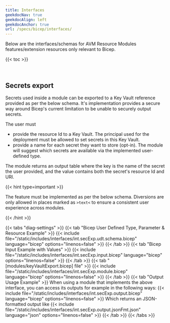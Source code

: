 ```yaml
---
title: Interfaces
geekdocNav: true
geekdocAlign: left
geekdocAnchor: true
url: /specs/bicep/interfaces/
---
```


Below are the interfaces/schemas for AVM Resource Modules features/extension resources only relevant to Bicep.

{{< toc >}}

<br>

## Secrets export

Secrets used inside a module can be exported to a Key Vault reference provided as per the below schema.
It's implementation provides a secure way around Bicep's current limitation to be unable to securely output secrets.

The user must
- provide the resource Id to a Key Vault. The principal used for the deployment must be allowed to set secrets in this Key Vault.
- provide a name for each secret they want to store (opt-in). The module will suggest which secrets are available via the implemented user-defined type.

The module returns an output table where the key is the name of the secret the user provided, and the value contains both the secret's resource Id and URI.

{{< hint type=important >}}

The feature must be implemented as per the below schema. Diversions are only allowed in places marked as `>text<` to ensure a consistent user experience across modules.

{{< /hint >}}

{{< tabs "diag-settings" >}}
  {{< tab "Bicep User Defined Type, Parameter & Resource Example" >}}
  {{< include file="/static/includes/interfaces/int.secExp.udt.schema.bicep" language="bicep" options="linenos=false" >}}
  {{< /tab >}}
  {{< tab "Bicep Input Example with Values" >}}
  {{< include file="/static/includes/interfaces/int.secExp.input.bicep" language="bicep" options="linenos=false" >}}
  {{< /tab >}}
  {{< tab "[modules/keyVaultExport.bicep] file" >}}
  {{< include file="/static/includes/interfaces/int.secExp.module.bicep" language="bicep" options="linenos=false" >}}
  {{< /tab >}}
  {{< tab "Output Usage Example" >}}
  When using a module that implements the above interface, you can access its outputs for example in the following ways:
  {{< include file="/static/includes/interfaces/int.secExp.output.bicep" language="bicep" options="linenos=false" >}}
  Which returns an JSON-formatted output like
  {{< include file="/static/includes/interfaces/int.secExp.output.jsonFmt.json" language="json" options="linenos=false" >}}
  {{< /tab >}}
{{< /tabs >}}

<br>
